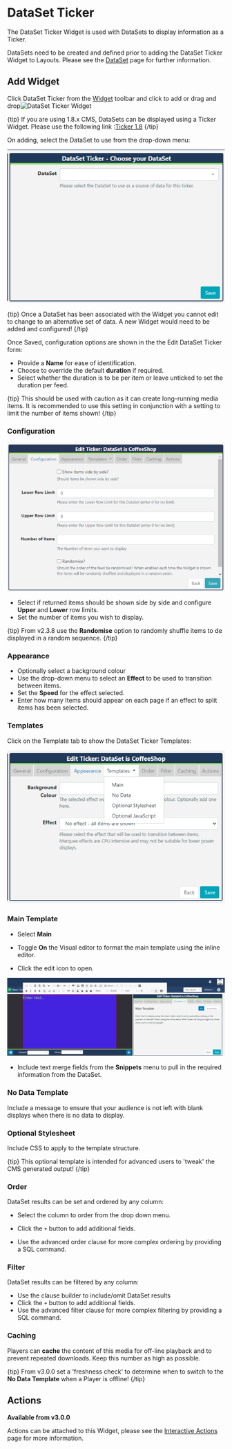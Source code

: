 <!--toc=widgets-->
# DataSet Ticker

The DataSet Ticker Widget is used with DataSets to display information as a Ticker. 

DataSets need to be created and defined prior to adding the DataSet Ticker Widget to Layouts. Please see the  [DataSet](media_datasets.html)  page for further information.

## Add Widget

Click DataSet Ticker from the [Widget](layouts_widgets.html)  toolbar and click to add or drag and drop![DataSet Ticker Widget](img\v2_media_datasetticker_widget.png)

{tip}
If you are using 1.8.x CMS, DataSets can be displayed using a Ticker Widget. Please use the following link :[Ticker 1.8](media_module_ticker_1.8.html)
{/tip}

On adding, select the DataSet to use from the drop-down menu:

![DataSet Ticker Add DataSet](img\v3_media_datasetticker_add_dataset.png)

{tip}
Once a DataSet has been associated with the Widget you cannot edit to change to an alternative set of data. A new Widget would need to be added and configured!
{/tip}

Once Saved, configuration options are shown in the the Edit DataSet Ticker form:

- Provide a **Name** for ease of identification.
- Choose to override the default **duration** if required.
- Select whether the duration is to be per item or leave unticked to set the duration per feed.

{tip}
This should be used with caution as it can create long-running media items. It is recommended to use this setting in conjunction with a setting to limit the number of items shown!
{/tip}

### Configuration

![DataSet Ticker Configuration](img\v3_media_datasetticker_configuration.png)

- Select if returned items should be shown side by side and configure **Upper** and **Lower** row limits.
- Set the number of items you wish to display.


{tip}
From v2.3.8 use the **Randomise** option to randomly shuffle items to de displayed in a random sequence.
{/tip}

### Appearance

- Optionally select a background colour
- Use the drop-down menu to select an **Effect** to be used to transition between items.
- Set the **Speed** for the effect selected.
- Enter how many Items should appear on each page if an effect to split items has been selected.

### Templates

Click on the Template tab to show the DataSet Ticker Templates:

![DataSet Ticker Template](img\v3_media_datasetticker_templates.png)

### Main Template

- Select **Main**

- Toggle **On** the Visual editor to format the main template using the inline editor. 
- Click the edit icon to open.

![DataSet Ticker Inline Editor](img\v3_media_datasetticker_inline_editor.png)

- Include text merge fields from the **Snippets** menu to pull in the required information from the DataSet.

### No Data Template

Include a message to ensure that your audience is not left with blank displays when there is no data to display.

### Optional Stylesheet

Include CSS to apply to the template structure. 

{tip}
This optional template is intended for advanced users to 'tweak' the CMS generated output!
{/tip}

### Order

DataSet results can be set and ordered by any column:

- Select the column to order from the drop down menu.

- Click the `+` button to add additional fields.
- Use the advanced order clause for more complex ordering by providing a SQL command.

### Filter

DataSet results can be filtered by any column:

- Use the clause builder to include/omit DataSet results
- Click the `+` button to add additional fields.
- Use the advanced filter clause for more complex filtering by providing a SQL command.

### Caching

Players can **cache** the content of this media for off-line playback and to prevent repeated downloads. Keep this number as high as possible.

{tip}
From v3.0.0 set a 'freshness check' to determine when to switch to the **No Data Template** when a Player is offline!
{/tip}

## Actions 

**Available from v3.0.0**

Actions can be attached to this Widget, please see the [Interactive Actions](layouts_interactive_actions.html)  page for more information.















